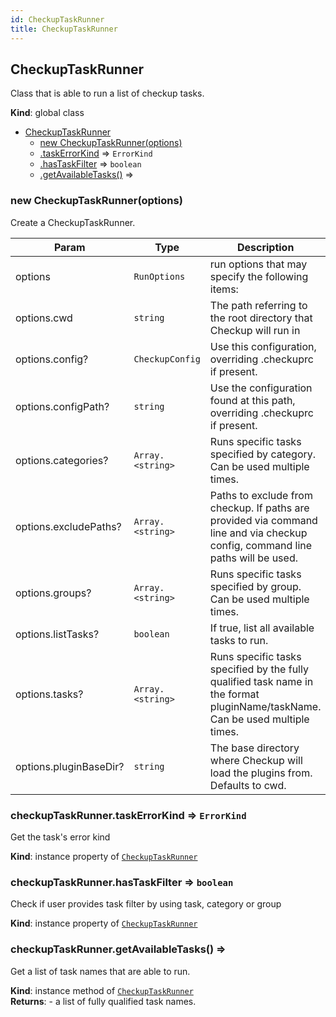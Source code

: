 ```yaml
---
id: CheckupTaskRunner
title: CheckupTaskRunner
---
```


<a name="CheckupTaskRunner"></a>

## CheckupTaskRunner

Class that is able to run a list of checkup tasks.

**Kind**: global class

- [CheckupTaskRunner](#CheckupTaskRunner)
  - [new CheckupTaskRunner(options)](#new_CheckupTaskRunner_new)
  - [.taskErrorKind](#CheckupTaskRunner+taskErrorKind) ⇒ <code>ErrorKind</code>
  - [.hasTaskFilter](#CheckupTaskRunner+hasTaskFilter) ⇒ <code>boolean</code>
  - [.getAvailableTasks()](#CheckupTaskRunner+getAvailableTasks) ⇒

<a name="new_CheckupTaskRunner_new"></a>

### new CheckupTaskRunner(options)

Create a CheckupTaskRunner.

| Param                  | Type                              | Description                                                                                                                    |
| ---------------------- | --------------------------------- | ------------------------------------------------------------------------------------------------------------------------------ |
| options                | <code>RunOptions</code>           | run options that may specify the following items:                                                                              |
| options.cwd            | <code>string</code>               | The path referring to the root directory that Checkup will run in                                                              |
| options.config?        | <code>CheckupConfig</code>        | Use this configuration, overriding .checkuprc if present.                                                                      |
| options.configPath?    | <code>string</code>               | Use the configuration found at this path, overriding .checkuprc if present.                                                    |
| options.categories?    | <code>Array.&lt;string&gt;</code> | Runs specific tasks specified by category. Can be used multiple times.                                                         |
| options.excludePaths?  | <code>Array.&lt;string&gt;</code> | Paths to exclude from checkup. If paths are provided via command line and via checkup config, command line paths will be used. |
| options.groups?        | <code>Array.&lt;string&gt;</code> | Runs specific tasks specified by group. Can be used multiple times.                                                            |
| options.listTasks?     | <code>boolean</code>              | If true, list all available tasks to run.                                                                                      |
| options.tasks?         | <code>Array.&lt;string&gt;</code> | Runs specific tasks specified by the fully qualified task name in the format pluginName/taskName. Can be used multiple times.  |
| options.pluginBaseDir? | <code>string</code>               | The base directory where Checkup will load the plugins from. Defaults to cwd.                                                  |

<a name="CheckupTaskRunner+taskErrorKind"></a>

### checkupTaskRunner.taskErrorKind ⇒ <code>ErrorKind</code>

Get the task's error kind

**Kind**: instance property of [<code>CheckupTaskRunner</code>](#CheckupTaskRunner)  
<a name="CheckupTaskRunner+hasTaskFilter"></a>

### checkupTaskRunner.hasTaskFilter ⇒ <code>boolean</code>

Check if user provides task filter by using task, category or group

**Kind**: instance property of [<code>CheckupTaskRunner</code>](#CheckupTaskRunner)  
<a name="CheckupTaskRunner+getAvailableTasks"></a>

### checkupTaskRunner.getAvailableTasks() ⇒

Get a list of task names that are able to run.

**Kind**: instance method of [<code>CheckupTaskRunner</code>](#CheckupTaskRunner)  
**Returns**: - a list of fully qualified task names.
